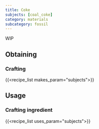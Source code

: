 ```yaml
---
title: Coke
subjects: [coal_coke]
category: materials
subcategory: fossil
---
```


WIP

Obtaining
---------

### Crafting
{{<recipe_list makes_param="subjects">}}


Usage
-----

### Crafting ingredient
{{<recipe_list uses_param="subjects">}}
